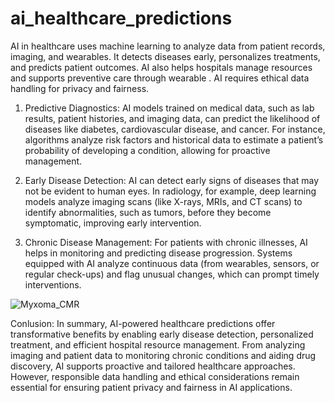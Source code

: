 # ai_healthcare_predictions
AI in healthcare uses machine learning to analyze data from patient records, imaging, and wearables. It detects diseases early, personalizes treatments, and predicts patient outcomes. AI also helps hospitals manage resources and supports preventive care through wearable .  AI requires ethical data handling for privacy and fairness.
1. Predictive Diagnostics:
AI models trained on medical data, such as lab results, patient histories, and imaging data, can predict the likelihood of diseases like diabetes, cardiovascular disease, and cancer. For instance, algorithms analyze risk factors and historical data to estimate a patient’s probability of developing a condition, allowing for proactive management.

3. Early Disease Detection:
AI can detect early signs of diseases that may not be evident to human eyes. In radiology, for example, deep learning models analyze imaging scans (like X-rays, MRIs, and CT scans) to identify abnormalities, such as tumors, before they become symptomatic, improving early intervention.

5. Chronic Disease Management:
For patients with chronic illnesses, AI helps in monitoring and predicting disease progression. Systems equipped with AI analyze continuous data (from wearables, sensors, or regular check-ups) and flag unusual changes, which can prompt timely interventions.

![Myxoma_CMR](https://github.com/user-attachments/assets/8526053c-e3f8-4343-a899-bcb193bdc537)

Conlusion:
In summary, AI-powered healthcare predictions offer transformative benefits by enabling early disease detection, personalized treatment, and efficient hospital resource management. From analyzing imaging and patient data to monitoring chronic conditions and aiding drug discovery, AI supports proactive and tailored healthcare approaches. However, responsible data handling and ethical considerations remain essential for ensuring patient privacy and fairness in AI applications.


